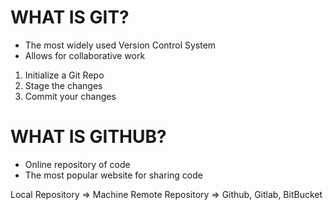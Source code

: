# WHAT IS GIT?
 - The most widely used Version Control System
 - Allows for collaborative work

 1. Initialize a Git Repo
 2. Stage the changes
 3. Commit your changes


# WHAT IS GITHUB?
 - Online repository of code
 - The most popular website for sharing code


Local Repository => Machine
Remote Repository => Github, Gitlab, BitBucket